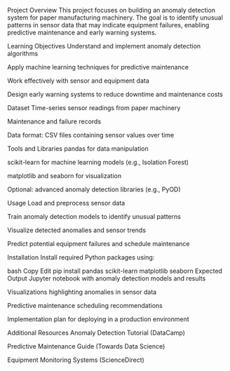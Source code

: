 Project Overview
This project focuses on building an anomaly detection system for paper manufacturing machinery. The goal is to identify unusual patterns in sensor data that may indicate equipment failures, enabling predictive maintenance and early warning systems.

Learning Objectives
Understand and implement anomaly detection algorithms

Apply machine learning techniques for predictive maintenance

Work effectively with sensor and equipment data

Design early warning systems to reduce downtime and maintenance costs

Dataset
Time-series sensor readings from paper machinery

Maintenance and failure records

Data format: CSV files containing sensor values over time

Tools and Libraries
pandas for data manipulation

scikit-learn for machine learning models (e.g., Isolation Forest)

matplotlib and seaborn for visualization

Optional: advanced anomaly detection libraries (e.g., PyOD)

Usage
Load and preprocess sensor data

Train anomaly detection models to identify unusual patterns

Visualize detected anomalies and sensor trends

Predict potential equipment failures and schedule maintenance

Installation
Install required Python packages using:

bash
Copy
Edit
pip install pandas scikit-learn matplotlib seaborn
Expected Output
Jupyter notebook with anomaly detection models and results

Visualizations highlighting anomalies in sensor data

Predictive maintenance scheduling recommendations

Implementation plan for deploying in a production environment

Additional Resources
Anomaly Detection Tutorial (DataCamp)

Predictive Maintenance Guide (Towards Data Science)

Equipment Monitoring Systems (ScienceDirect)

